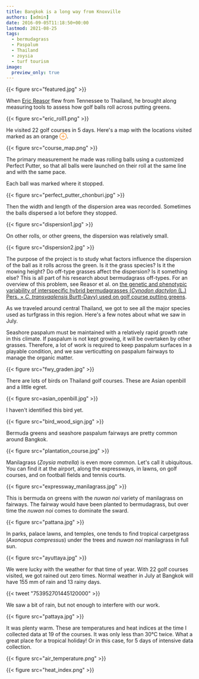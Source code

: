 ```yaml
---
title: Bangkok is a long way from Knoxville
authors: [admin]
date: 2016-09-05T11:18:50+00:00
lastmod: 2021-08-25
tags:
  - bermudagrass
  - Paspalum
  - Thailand
  - zoysia
  - turf tourism
image: 
  preview_only: true
---
```


{{< figure src="featured.jpg" >}}

When [Eric Reasor](https://twitter.com/turfblade) flew from Tennessee to Thailand, he brought along measuring tools to assess how golf balls roll across putting greens.

{{< figure src="eric_roll1.png" >}}

He visited 22 golf courses in 5 days. Here's a map with the locations visited marked as an orange <span style="color: #ff7f00;">⊕</span>.

{{< figure src="course_map.png" >}}

The primary measurement he made was rolling balls using a customized Perfect Putter, so that all balls were launched on their roll at the same line and with the same pace.

Each ball was marked where it stopped.

{{< figure src="perfect_putter_chonburi.jpg" >}}

Then the width and length of the dispersion area was recorded. Sometimes the balls dispersed a lot before they stopped.

{{< figure src="dispersion1.jpg" >}}

On other rolls, or other greens, the dispersion was relatively small.

{{< figure src="dispersion2.jpg" >}}

The purpose of the project is to study what factors influence the dispersion of the ball as it rolls across the green. Is it the grass species? Is it the mowing height? Do off-type grasses affect the dispersion? Is it something else? This is all part of his research about bermudagrass off-types. For an overview of this problem, see Reasor et al. on [the genetic and phenotypic variability of interspecific hybrid bermudagrasses (_Cynodon dactylon_ (L.) Pers. × _C. transvaalensis_ Burtt-Davy) used on golf course putting greens](https://doi.org/10.1007/s00425-016-2573-8).

As we traveled around central Thailand, we got to see all the major species used as turfgrass in this region. Here's a few notes about what we saw in July.

Seashore paspalum must be maintained with a relatively rapid growth rate in this climate. If paspalum is not kept growing, it will be overtaken by other grasses. Therefore, a lot of work is required to keep paspalum surfaces in a playable condition, and we saw verticutting on paspalum fairways to manage the organic matter.

{{< figure src="fwy_graden.jpg" >}}

There are lots of birds on Thailand golf courses. These are Asian openbill and a little egret.

{{< figure src=asian_openbill.jpg" >}}

I haven't identified this bird yet.

{{< figure src="bird_wood_sign.jpg" >}}

Bermuda greens and seashore paspalum fairways are pretty common around Bangkok.

{{< figure src="plantation_course.jpg" >}}

Manilagrass (*Zoysia matrella*) is even more common. Let's call it ubiquitous. You can find it at the airport, along the expressways, in lawns, on golf courses, and on football fields and tennis courts.

{{< figure src="expressway_manilagrass.jpg" >}}

This is bermuda on greens with the _nuwan noi_ variety of manilagrass on fairways. The fairway would have been planted to bermudagrass, but over time the _nuwan noi_ comes to dominate the sward.

{{< figure src="pattana.jpg" >}}

In parks, palace lawns, and temples, one tends to find tropical carpetgrass (_Axonopus compressus_) under the trees and _nuwan noi_ manilagrass in full sun. 

{{< figure src="ayuttaya.jpg" >}}

We were lucky with the weather for that time of year. With 22 golf courses visited, we got rained out zero times. Normal weather in July at Bangkok will have 155 mm of rain and 13 rainy days.

{{< tweet "753952701445120000" >}}

We saw a bit of rain, but not enough to interfere with our work.

{{< figure src="pattaya.jpg" >}}

It was plenty warm. These are temperatures and heat indices at the time I collected data at 19 of the courses. It was only less than 30°C twice. What a great place for a tropical holiday! Or in this case, for 5 days of intensive data collection.

{{< figure src="air_temperature.png" >}}

{{< figure src="heat_index.png" >}}
